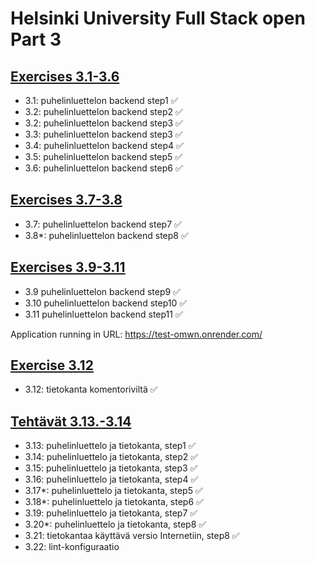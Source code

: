# Helsinki University Full Stack open Part 3

## [Exercises 3.1-3.6](https://fullstackopen.com/osa3/node_js_ja_express#tehtavat-3-1-3-6)

- 3.1: puhelinluettelon backend step1 ✅
- 3.2: puhelinluettelon backend step2 ✅
- 3.2: puhelinluettelon backend step3 ✅
- 3.3: puhelinluettelon backend step3 ✅
- 3.4: puhelinluettelon backend step4 ✅
- 3.5: puhelinluettelon backend step5 ✅
- 3.6: puhelinluettelon backend step6 ✅

## [Exercises 3.7-3.8](https://fullstackopen.com/osa3/node_js_ja_express#tehtavat-3-7-3-8)

- 3.7: puhelinluettelon backend step7 ✅
- 3.8*: puhelinluettelon backend step8 ✅

## [Exercises 3.9-3.11](https://fullstackopen.com/osa3/sovellus_internetiin#tehtavat-3-9-3-11)

- 3.9 puhelinluettelon backend step9 ✅
- 3.10 puhelinluettelon backend step10 ✅
- 3.11 puhelinluettelon backend step11 ✅

Application running in URL: https://test-omwn.onrender.com/

## [Exercise 3.12](https://fullstackopen.com/osa3/tietojen_tallettaminen_mongo_db_tietokantaan#tehtava-3-12)
- 3.12: tietokanta komentoriviltä ✅

## [Tehtävät 3.13.-3.14](https://fullstackopen.com/osa3/tietojen_tallettaminen_mongo_db_tietokantaan#tehtavat-3-13-3-14)
- 3.13: puhelinluettelo ja tietokanta, step1 ✅
- 3.14: puhelinluettelo ja tietokanta, step2 ✅
- 3.15: puhelinluettelo ja tietokanta, step3 ✅
- 3.16: puhelinluettelo ja tietokanta, step4 ✅
- 3.17*: puhelinluettelo ja tietokanta, step5 ✅
- 3.18*: puhelinluettelo ja tietokanta, step6 ✅
- 3.19: puhelinluettelo ja tietokanta, step7 ✅
- 3.20*: puhelinluettelo ja tietokanta, step8 ✅
- 3.21: tietokantaa käyttävä versio Internetiin, step8 ✅
- 3.22: lint-konfiguraatio

